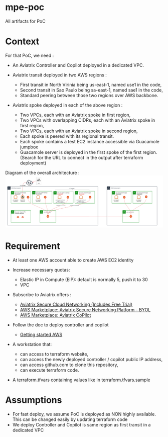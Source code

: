 # mpe-poc
All artifacts for PoC

# Context

For that PoC, we need :

- An Aviatrix Controller and Copilot deployed in a dedicated VPC.

- Aviatrix transit deployed in two AWS regions :
  - First transit in North Virinia being us-east-1, named use1 in the code,
  - Second transit in Sao Paulo being sa-east-1, named sae1 in the code,
  - Standard peering between those two regions over AWS backbone.

- Aviatrix spoke deployed in each of the above region :
  - Two VPCs, each with an Aviatrix spoke in first region,
  - Two VPCs with overlapping CIDRs, each with an Aviatrix spoke in first region,
  - Two VPCs, each with an Aviatrix spoke in second region,
  - Each spoke is peered with its regional transit.
  - Each spoke contains a test EC2 instance accessible via Guacamole jumpbox
  - Guacamole server is deployed in the first spoke of the first region. (Search for the URL to connect in the output after terraform deployment)

Diagram of the overall architecture :
![Architecture Diagram](images/overall-diagram.png)

# Requirement

- At least one AWS account able to create AWS EC2 identity
- Increase necessary quotas:
  - Elastic IP in Compute (EIP): default is normally 5, push it to 30
  - VPC
- Subscribe to Aviatrix offers :
  - [Aviatrix Secure Cloud Networking (Includes Free Trial)](https://aws.amazon.com/marketplace/pp/prodview-qzvzwigqw72ek?sr=0-4&ref_=beagle&applicationId=AWSMPContessa) 
  - [AWS Marketplace: Aviatrix Secure Networking Platform - BYOL](https://aws.amazon.com/marketplace/pp/prodview-nsys2ingy6m3w?sr=0-3&ref_=beagle&applicationId=AWSMPContessa)
  - [AWS Marketplace: Aviatrix CoPilot](https://aws.amazon.com/marketplace/pp/prodview-hr74smekrfqiu?sr=0-1&ref_=beagle&applicationId=AWSMPContessa)
  
- Follow the doc to deploy controller and copilot
  - [Getting started AWS](https://docs.aviatrix.com/documentation/latest/getting-started/getting-started-guide-aws.html)
- A workstation that:
  - can access to terraform website,
  - can access the newly deployed controller / copilot public IP address,
  - can access github.com to clone this repository,
  - can execute terraform code.
- A terraform.tfvars containing values like in terraform.tfvars.sample
  
# Assumptions

- For fast deploy, we assume PoC is deployed as NON highly available. This can be changed easily by updating terraform code
- We deploy Controller and Copilot is same region as first transit in a dedicated VPC

